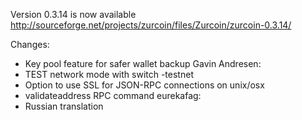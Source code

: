 Version 0.3.14 is now available
http://sourceforge.net/projects/zurcoin/files/Zurcoin/zurcoin-0.3.14/

Changes:
* Key pool feature for safer wallet backup
Gavin Andresen:
* TEST network mode with switch -testnet
* Option to use SSL for JSON-RPC connections on unix/osx
* validateaddress RPC command
eurekafag:
* Russian translation
